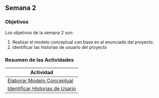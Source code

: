 ## Semana 2

### Objetivos

Los objetivos de la semana 2 son:

1. Realizar el modelo conceptual con base en el enunciado del proyecto. 
2. Identificar las historias de usuario del proyecto
 
### Resumen de las Actividades

| Actividad                                            |
| ---------------------------------------------------- |
| [Elaborar Modelo Conceptual](s2_modelo)              |
| [Identificar Historias de Usario](s2_identificar_hu) |
